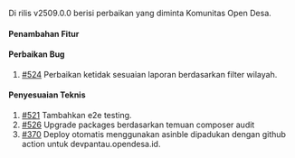 Di rilis v2509.0.0 berisi perbaikan yang diminta Komunitas Open Desa.

#### Penambahan Fitur


#### Perbaikan Bug

1. [#524](https://github.com/OpenSID/pantau/issues/524) Perbaikan ketidak sesuaian laporan berdasarkan filter wilayah.


#### Penyesuaian Teknis

1. [#521](https://github.com/OpenSID/pantau/issues/521) Tambahkan e2e testing.
2. [#526](https://github.com/OpenSID/pantau/issues/526) Upgrade packages berdasarkan temuan composer audit
3. [#370](https://github.com/OpenSID/DukunganTeknis/issues/370) Deploy otomatis menggunakan asinble dipadukan dengan github action untuk devpantau.opendesa.id.
